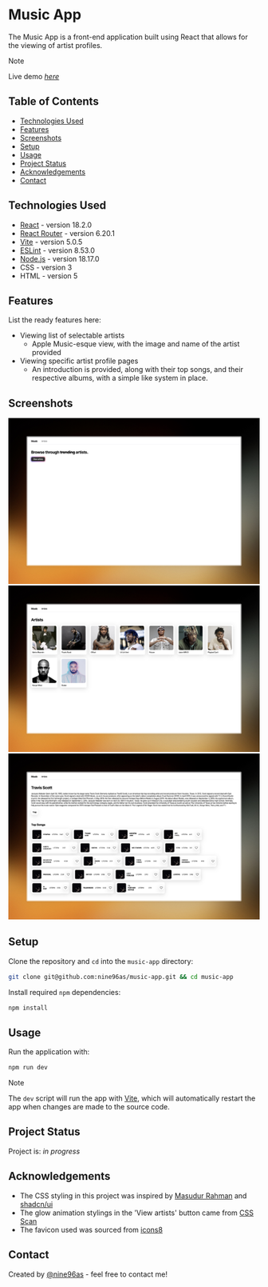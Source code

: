 # Music App

The Music App is a front-end application built using React that allows for the viewing of artist profiles.

> [!note]
> Live demo [_here_](https://music-app-react.fly.dev)

## Table of Contents

- [Technologies Used](#technologies-used)
- [Features](#features)
- [Screenshots](#screenshots)
- [Setup](#setup)
- [Usage](#usage)
- [Project Status](#project-status)
- [Acknowledgements](#acknowledgements)
- [Contact](#contact)

## Technologies Used

- [React](https://react.dev/) - version 18.2.0
- [React Router](https://reactrouter.com/en/main) - version 6.20.1
- [Vite](https://vitejs.dev/) - version 5.0.5
- [ESLint](https://eslint.org/) - version 8.53.0
- [Node.js](https://nodejs.org/en) - version 18.17.0
- CSS - version 3
- HTML - version 5

## Features

List the ready features here:

- Viewing list of selectable artists
  - Apple Music-esque view, with the image and name of the artist provided
- Viewing specific artist profile pages
  - An introduction is provided, along with their top songs, and their respective albums, with a simple like system in place.

## Screenshots

![Home page screenshot](./src/assets/home_page.jpeg)
![Artists page screenshot](./src/assets/artists_page.jpeg)
![Artist page screenshot](./src/assets/artist_page.jpeg)

## Setup

Clone the repository and `cd` into the `music-app` directory:

```sh
git clone git@github.com:nine96as/music-app.git && cd music-app
```

Install required `npm` dependencies:

```sh
npm install
```

## Usage

Run the application with:

```sh
npm run dev
```

> [!note]
> The `dev` script will run the app with [Vite](https://vitejs.dev/), which will automatically restart the app when changes are made to the source code.

## Project Status

Project is: _in progress_

## Acknowledgements

- The CSS styling in this project was inspired by [Masudur Rahman](https://dribbble.com/shots/5776583-Light-Music-Artist-Page) and [shadcn/ui](https://ui.shadcn.com/)
- The glow animation stylings in the 'View artists' button came from [CSS Scan](https://getcssscan.com/css-buttons-examples)
- The favicon used was sourced from [icons8](https://icons8.com/icon/set/music/sf-regular)

## Contact

Created by [@nine96as](https://ayo.so/nine96) - feel free to contact me!
